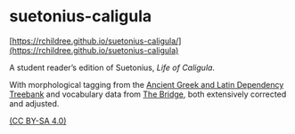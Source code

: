 # suetonius-caligula

[https://rchildree.github.io/suetonius-caligula/](https://rchildree.github.io/suetonius-caligula)

A student reader’s edition of Suetonius, *Life of Caligula*.

With morphological tagging from the [Ancient Greek and Latin Dependency Treebank](http://perseusdl.github.io/treebank_data) and vocabulary data from [The Bridge](https://bridge.haverford.edu), both extensively corrected and adjusted.

[(CC BY-SA 4.0)](https://creativecommons.org/licenses/by-sa/4.0)